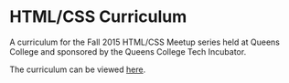 # HTML/CSS Curriculum
A curriculum for the Fall 2015 HTML/CSS Meetup series held at Queens College and sponsored by the Queens College Tech Incubator.

The curriculum can be viewed [here](http://quicnyc.github.io/HTMLCSSCurriculum/).
